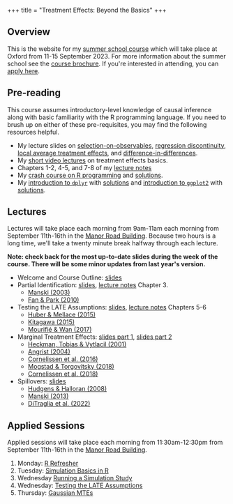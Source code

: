 +++
title = "Treatment Effects: Beyond the Basics"
+++

## Overview
This is the website for my [summer school course](https://www.economics.ox.ac.uk/september-summer-school) which will take place at Oxford from 11-15 September 2023. For more information about the summer school see the [course brochure](https://www.economics.ox.ac.uk/sites/default/files/economics/documents/media/oess_brochure.pdf). If you're interested in attending, you can [apply here](https://docs.google.com/forms/d/e/1FAIpQLSeYWv-l4H0myUNiSADRK3IdzV0YbqU6a_NAqM66kRY7ocjuqg/viewform). 


## Pre-reading
This course assumes introductory-level knowledge of causal inference along with basic familiarity with the R programming language. If you need to brush up on either of these pre-requisites, you may find the following resources helpful.
- My lecture slides on [selection-on-observables](https://ditraglia.com/erm/15-selection-on-observables.pdf), [regression discontinuity](https://ditraglia.com/erm/17-rd.pdf), [local average treatment effects](https://ditraglia.com/erm/18-LATE.pdf), and [difference-in-differences](https://ditraglia.com/erm/19-DiD.pdf).
- My [short video lectures](/videos) on treatment effects basics.
- Chapters 1-2, 4-5, and 7-8 of my [lecture notes](/treatment-effects.pdf) 
- My [crash course on R programming](https://ditraglia.com/erm/01-r-programming.html) and [solutions](https://ditraglia.com/erm/01-r-programming-solutions.html).
- My [introduction to `dplyr`](https://ditraglia.com/erm/02-dplyr-intro.html) with [solutions](https://ditraglia.com/erm/02-dplyr-intro-solutions.html) and [introduction to `ggplot2`](https://ditraglia.com/erm/03-ggplot2-intro.html) with [solutions](https://ditraglia.com/erm/03-ggplot2-intro-solutions.html).

## Lectures
Lectures will take place each morning from 9am-11am each morning from September 11th-16th in the [Manor Road Building](https://maps.apple.com/place?q=Manor%20Road%20Building&ll=51.75676%2C-1.2468&auid=1776925928559182676&lsp=9902&address=Manor%20Road%2C%20Oxford%2C%20OX1%203UQ%2C%20England). Because two hours is a long time, we'll take a twenty minute break halfway through each lecture.

**Note: check back for the most up-to-date slides during the week of the course. There will be some minor updates from last year's version.**

- Welcome and Course Outline: [slides](/slides-summer-school-welcome.pdf)
- Partial Identification: [slides](/slides-partial-ID.pdf), [lecture notes](/treatment-effects.pdf) Chapter 3.
  - [Manski (2003)](https://link.springer.com/book/10.1007/b97478) 
  - [Fan & Park (2010)](/Fan-Park-2010.pdf)
- Testing the LATE Assumptions: [slides](/slides-testing-LATE.pdf), [lecture notes](/treatment-effects.pdf) Chapters 5-6
  - [Huber & Mellace (2015)](/Huber-Mellace-2015.pdf)
  - [Kitagawa (2015)](/Kitagawa-2015.pdf)
  - [Mourifié & Wan (2017)](/Mourifie-Wan-2017.pdf)
- Marginal Treatment Effects: [slides part 1](/slides-MTE1.pdf), [slides part 2](/slides-MTE2.pdf)
  - [Heckman, Tobias & Vytlacil (2001)](/Heckman-Tobias-Vytlacil-2001.pdf)
  - [Angrist (2004)](/Angrist-2004.pdf)
  - [Cornelissen et al. (2016)](/Cornelissen-et-al-2016.pdf)
  - [Mogstad & Torgovitsky (2018)](/Mogstad-Torgovitsky-2018.pdf)
  - [Cornelissen et al. (2018)](/Cornelissen-et-al-2018.pdf)
- Spillovers: [slides](/slides-spillovers.pdf) 
  - [Hudgens & Halloran (2008)](/Hudgens-Halloran-2008.pdf)
  - [Manski (2013)](/Manski-2013.pdf)
  - [DiTraglia et al. (2022)](https://ditraglia.com/pdf/spillovers-paper.pdf) 


## Applied Sessions 
Applied sessions will take place each morning from 11:30am-12:30pm from September 11th-16th in the [Manor Road Building](https://maps.apple.com/place?q=Manor%20Road%20Building&ll=51.75676%2C-1.2468&auid=1776925928559182676&lsp=9902&address=Manor%20Road%2C%20Oxford%2C%20OX1%203UQ%2C%20England).

1. Monday: [R Refresher]()
2. Tuesday: [Simulation Basics in R]()
3. Wednesday [Running a Simulation Study]()
4. Wednesday: [Testing the LATE Assumptions]()
5. Thursday: [Gaussian MTEs]()


<!--Class meetings this term will take place over Zoom. Login details will be posted on the *Advanced Econometrics 1* canvas page on Monday, November 23rd. For each class meeting, I list the relevant chapters of the [lecture notes](/treatment-effects.pdf) along with papers for discussion. You should be able to access all of the assigned papers using your Oxford login. Let me know if you encounter any problems. 
1. November 24th (Tuesday): 12-1:30pm
    * Read in advance: Lecture notes chapters 1-2
    * Watch in advance: [The Potential Outcomes Framework](https://expl.ai/QHUAVRV), [Conditional Independence](https://expl.ai/LXPVDDN), [Selection Bias](https://expl.ai/DWVNRZU)
    * Discussion: Analyzing data from randomized controlled experiments. Please skim [Athey & Imbens (2017)](https://www.sciencedirect.com/science/article/pii/S2214658X16300174) Sections 1-8 and 10, along with [Mutz, Pemantle & Pham (2019)](https://amstat.tandfonline.com/doi/full/10.1080/00031305.2017.1322143) in advance.
2. November 27th (Friday): 1:30-3pm
    * Read in advance: Lecture notes chapter 3
    * Watch in advance: [Regression Adjustment](https://expl.ai/BJWTFKG), [Propensity Score Weighting](https://expl.ai/BASRRGX)
    * Discussion: Matching and weighting methods. Please skim [Todd (2010)](https://pdfs.semanticscholar.org/f21e/b74cebd5fd3cd8275b522baceba3ae4cfd52.pdf), and [King & Nielsen (2019)](https://www.cambridge.org/core/journals/political-analysis/article/whypropensity-scoresshould-not-be-usedformatching/94DDE7ED8E2A796B693096EB714BE68B) in advance. This [blog post](http://econjeff.blogspot.com/2010/10/on-matching.html) by Jeff Smith may also be of interest. 
3. December 1st (Tuesday): 12-1:30pm
    * Read in advance: Lecture notes chapter 4
    * Watch in advance: TBC (posted by Monday, Nov. 30th)
    * Discussion: Noncompliance in RCTs and Treatment effect heterogeneity. Please read [Athey & Imbens 2017) Section 9](https://www.sciencedirect.com/science/article/pii/S2214658X16300174) and [Angrist (2004)](https://academic.oup.com/ej/article/114/494/C52/5086004), in advance.
4. December 4th (Friday): 1:30-3pm
    * Read in advance: Lecture notes chapter 5
    * Watch in advance: TBC
    * Discussion: Regression discontinuity designs. Please read [Lee & Lemieux (2010)](https://www.aeaweb.org/articles?id=10.1257/jel.48.2.281) in advance. 
5. May 24th, 2021 (Monday): 2-3:30pm 
    * **Revision Lecture** ~~Manor Road Building~~ *Unfortunately, I have just learned that I will not be permitted to give this lecture in-person, so it will have to take place on zoom. Details will appear on canvas soon.*
    * [problems](/ps.pdf), [solutions](/ps-soln.pdf)
-->
